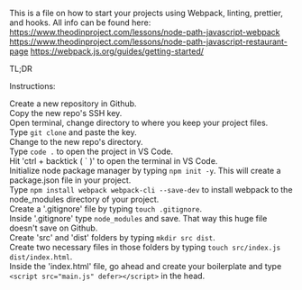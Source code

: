 This is a file on how to start your projects using Webpack, linting, prettier, and hooks. All info can be found here:
https://www.theodinproject.com/lessons/node-path-javascript-webpack
https://www.theodinproject.com/lessons/node-path-javascript-restaurant-page
https://webpack.js.org/guides/getting-started/


TL;DR

Instructions:

Create a new repository in Github.<br>
Copy the new repo's SSH key.<br>
Open terminal, change directory to where you keep your project files.<br>
Type `git clone` and paste the key. <br>
Change to the new repo's directory.<br>
Type `code .` to open the project in VS Code.<br>
Hit 'ctrl + backtick ( \` )' to open the terminal in VS Code.<br>
Initialize node package manager by typing `npm init -y`. This will create a package.json file in your project.<br>
Type `npm install webpack webpack-cli --save-dev` to install webpack to the node_modules directory of your project.<br>
Create a '.gitignore' file by typing `touch .gitignore`.<br>
Inside '.gitignore' type `node_modules` and save. That way this huge file doesn't save on Github.<br>
Create 'src' and 'dist' folders by typing `mkdir src dist`.<br>
Create two necessary files in those folders by typing `touch src/index.js dist/index.html`.<br>
Inside the 'index.html' file, go ahead and create your boilerplate and type `<script src="main.js" defer></script>` in the head.<br>
